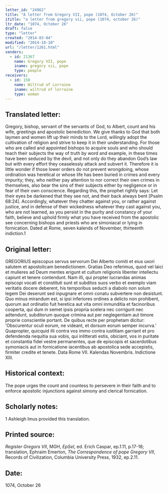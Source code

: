 ```yaml
---
letter_id: "24962"
title: "A letter from Gregory VII, pope (1074, October 26)"
ititle: "a letter from gregory vii, pope (1074, october 26)"
ltr_date: "1074, October 26"
draft: false
type: "letter"
created: "2014-03-04"
modified: "2014-10-10"
url: "/letter/1261.html"
senders:
  - id: 21367
    name: Gregory VII, pope
    iname: gregory vii, pope
    type: people
receivers:
  - id: 150
    name: Wiltrud of Lorraine
    iname: wiltrud of lorraine
    type: woman
---
```

<h2> Translated letter:</h2>Gregory, bishop, servant of the servants of God, to Albert, count and his wife, greetings and apostolic benediction.
	We give thanks to God that both laymen and women lift up their minds to the Lord, willingly adopt the cultivation of religion and strive to keep it in their understanding.  For those who are called and appointed bishops to acquire souls and who should teach their subjects the way of truth by word and example, in these times have been seduced by the devil, and not only do they abandon God’s law but with every effort they ceaselessly attack and subvert it.  Therefore it is little wonder if those lower orders do not prevent wrongdoing, whose ordination was heretical or whose life has been buried in crimes and every impurity; they, who neither pay attention to nor correct their own crimes in themselves, also bear the sins of their subjects either by negligence or in fear of their own conscience.  Regarding this, the prophet rightly says: Let their eyes be darkened that they see not, and their back always bent [Psalm 68:24].  Accordingly, whatever they chatter against you, or rather against justice, and in defense of their wickedness whatever they cast against you, who are not learned, as you persist in the purity and constancy of your faith, believe and uphold firmly what you have received from the apostolic see concerning bishops and priests who are simoniacal or lying in fornication.  Dated at Rome, seven kalends of November, thirteenth indiction.1

<h2 class="mt-4"> Original letter:</h2>GREGORIUS episcopus servus servorum Dei Alberto comiti et eius uxori salutem et apostolicam benedictionem.
Gratias Deo referimus, quod vel laici et mulieres ad Deum mentes erigunt et cultum religionis libenter intellectu capiunt et tenere contendunt. Nam illi, qui propter lucrandas animas episcopi vocati et constituti sunt et subditos suos verbo et exemplo viam veritatis docere deberent, his temporibus seducti a diabolo non solum legem Dei deserunt sed inpugnare et omni conatu subvertere non desistunt. Quo minus mirandum est, si ipsi inferiores ordines a delicto non prohibent, quorum aut ordinatio fuit heretica aut vita omni inmunditia et facinoribus cooperta, qui dum in semet ipsis propria scelera nec corrigunt nec adtendunt, subditorum quoque crimina aut per neglegentiam aut timore proprie conscientie portant. De quibus recte per prophetam dicitur: 'Obscurentur oculi eorum, ne videant, et dorsum eorum semper incurva.' Quapropter, quicquid illi contra vos immo contra iustitiam garriant et pro defendenda nequitia sua vobis, qui inlitterati estis, obiciant, vos in puritate et constantia fidei vestre permanentes, que de episcopis et sacerdotibus symoniacis aut in fornicatione iacentibus ab apostolica sede accepistis, firmiter credite et tenete.
Data Rome VII. Kalendas Novembris. Indictione XIII.
<h2 class="mt-4"> Historical context:</h2>The pope urges the count and countess to persevere in their faith and to enforce apostolic injunctions against simony and clerical fornication.
<h2 class="mt-4"> Scholarly notes:</h2>1 Ashleigh Imus provided this translation.
<h2 class="mt-4"> Printed source:</h2><p><em>Register Gregors VII</em>, MGH, <em>EpSel,</em> ed. Erich Caspar, ep.1.11, p.17-18; translation, Ephraim Emerton, <em>The Correspondence of pope Gregory VII</em>, Records of Civilization, Columbia University Press, 1932, ep.2.11.</p><h2 class="mt-4"> Date:</h2>1074, October 26